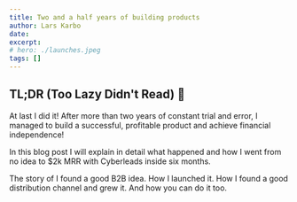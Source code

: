 ```yaml
---
title: Two and a half years of building products
author: Lars Karbo
date: 
excerpt: 
# hero: ./launches.jpeg
tags: []
---
```



## TL;DR (Too Lazy Didn't Read) 📕

At last I did it! After more than two years of constant trial and error, I managed to build a successful, profitable product and achieve financial independence!

In this blog post I will explain in detail what happened and how I went from no idea to $2k MRR with Cyberleads inside six months.

The story of I found a good B2B idea. How I launched it. How I found a good distribution channel and grew it. And how you can do it too.

